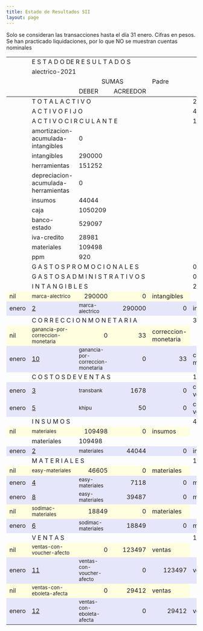 ```yaml
--- 
title: Estado de Resultados SII
layout: page
--- 
```



Solo se consideran las transacciones hasta el día 31	enero.
Cifras en pesos.
Se han practicado liquidaciones, por lo que NO se muestran cuentas nominales
<table rules='groups'>
<tr> <td></td><td colspan='4'> E S T A D O  DE R E S U L T A D O S </td> </tr>
<tr> <td></td><td colspan='4'> alectrico-2021</td></tr>
<tr> <td></td><td> </td> <td align='center' colspan= '2'>SUMAS</td><td> Padre </td> </tr>
<tr> <td></td><td></td>  <td>DEBER</td> <td>ACREEDOR</td> </tr>
<tbody>
<tr> <td></td><td colspan='4'> T O T A L    A C T I V O  </td> <td> 2153339</td> </tr>
<tr> <td></td><td colspan='4'> A C T I V O    F I J O</td> <td> 434634</td> </tr>
<tr> <td></td><td colspan='4'> A C T I V O    C I R C U L A N T E</td> <td> 1718705</td> </tr>
<tr> <td></td><td>amortizacion-acumulada-intangibles</td><td> 0</td> </tr>
<tr> <td></td><td>intangibles</td><td> 290000</td> </tr>
<tr> <td></td><td>herramientas</td><td> 151252</td> </tr>
<tr> <td></td><td>depreciacion-acumulada-herramientas</td><td> 0</td> </tr>
<tr> <td></td><td>insumos</td><td> 44044</td> </tr>
<tr> <td></td><td>caja</td><td> 1050209</td> </tr>
<tr> <td></td><td>banco-estado</td><td> 529097</td> </tr>
<tr> <td></td><td>iva-credito</td><td> 28981</td> </tr>
<tr> <td></td><td>materiales</td><td> 109498</td> </tr>
<tr> <td></td><td>ppm</td><td> 920</td> </tr>
<tr> <td></td><td colspan='4'> G A S T O S    P R O M O C I O N A L E S </td> <td> 0</td> </tr>
<tr> <td></td><td colspan='4'> G A S T O S     A D M I N I S T R A T I V O S </td> <td> 0</td></tr>
<tr> <td></td><td colspan='4'> I N T A N G I B L E S </td> <td>290000</td> </tr>
<tr style='background-color: lightyellow'>
<td>nil</td><td><small> marca-alectrico </small> </td> <td align='right'> 290000</td> <td align='right'>0</td> <td> intangibles</td>
</tr>
<tr style='background-color: lavender'>
<td> enero</td><td> <a href= '/alectrico-2021/libro-diario#Partida-2'>2</a></td><td><small> marca-alectrico </small> </td> <td align='right'> 290000</td> <td align='right'>0</td> <td> intangibles</td>
</tr>
<tr> <td></td><td colspan='4'> C O R R E C C I O N    M O N E T A R I A</td><td> 33</td> </tr>
<tr  style='background-color: lightyellow'>
<td>nil</td><td><small> ganancia-por-correccion-monetaria </small> </td> <td align='right'> 0</td> <td align='right'>33</td> <td> correccion-monetaria</td>
</tr>
<tr style='background-color: lavender'>
<td> enero</td><td> <a href= '/alectrico-2021/libro-diario#Partida-10'>10</a></td><td><small> ganancia-por-correccion-monetaria </small> </td> <td align='right'> 0</td> <td align='right'>33</td> <td> correccion-monetaria</td>
</tr>
<tr> <td></td><td colspan='4'> C O S T O S   D E    V E N T A S </td> <td> 1728</td></tr>
<tr style='background-color: lavender'>
<td> enero</td><td> <a href= '/alectrico-2021/libro-diario#Partida-3'>3</a></td><td><small> transbank </small> </td> <td align='right'> 1678</td> <td align='right'>0</td> <td> costos-de-ventas</td>
</tr>
<tr style='background-color: lavender'>
<td> enero</td><td> <a href= '/alectrico-2021/libro-diario#Partida-5'>5</a></td><td><small> khipu </small> </td> <td align='right'> 50</td> <td align='right'>0</td> <td> costos-de-ventas</td>
</tr>
<tr> <td></td><td colspan='4'> I N S U M O S</td> <td>44044</td></tr>
<tr  style='background-color: lightyellow'>
<td> nil</td><td><small> materiales </small> </td> <td align='right'> 109498</td> <td align='right'>0</td> <td> insumos</td>
</tr>
<tr> <td></td><td>materiales</td><td> 109498</td> </tr>
<tr style='background-color: lavender'>
<td> enero</td><td><a href= '/alectrico-2021/libro-diario#Partida-2'>2</a></td><td><small> materiales </small> </td> <td align='right'> 44044</td> <td align='right'>0</td> <td> insumos</td>
</tr>
<tr> <td></td><td colspan='4'> M A T E R I A L E S </td> <td> 109498</td> </tr>
<tr  style='background-color: lightyellow'>
<td> nil</td><td><small> easy-materiales </small> </td> <td align='right'> 46605</td> <td align='right'>0</td> <td> materiales</td>
</tr>
<tr style='background-color: lavender'>
<td> enero</td><td><a href= '/alectrico-2021/libro-diario#Partida-4'>4</a></td><td><small> easy-materiales </small> </td> <td align='right'> 7118</td> <td align='right'>0</td> <td> materiales</td>
</tr>
<tr style='background-color: lavender'>
<td> enero</td><td><a href= '/alectrico-2021/libro-diario#Partida-8'>8</a></td><td><small> easy-materiales </small> </td> <td align='right'> 39487</td> <td align='right'>0</td> <td> materiales</td>
</tr>
<tr  style='background-color: lightyellow'>
<td> nil</td><td><small> sodimac-materiales </small> </td> <td align='right'> 18849</td> <td align='right'>0</td> <td> materiales</td>
</tr>
<tr style='background-color: lavender'>
<td> enero</td><td><a href= '/alectrico-2021/libro-diario#Partida-6'>6</a></td><td><small> sodimac-materiales </small> </td> <td align='right'> 18849</td> <td align='right'>0</td> <td> materiales</td>
</tr>
<tr> <td></td><td colspan='4'> V E N T A S </td><td> 152909</td> </tr>
<tr  style='background-color: lightyellow'>
<td>nil</td><td><small> ventas-con-voucher-afecto </small> </td> <td align='right'> 0</td> <td align='right'>123497</td> <td> ventas</td>
</tr>
<tr style='background-color: lavender'>
<td> enero</td><td><a href= '/alectrico-2021/libro-diario#Partida-11'>11</a></td> <td><small> ventas-con-voucher-afecto </small> </td> <td align='right'> 0</td> <td align='right'>123497</td> <td> ventas</td>
</tr>
<tr  style='background-color: lightyellow'>
<td>nil</td><td><small> ventas-con-eboleta-afecta </small> </td> <td align='right'> 0</td> <td align='right'>29412</td> <td> ventas</td>
</tr>
<tr style='background-color: lavender'>
<td> enero</td><td><a href= '/alectrico-2021/libro-diario#Partida-12'>12</a></td> <td><small> ventas-con-eboleta-afecta </small> </td> <td align='right'> 0</td> <td align='right'>29412</td> <td> ventas</td>
</tr>
